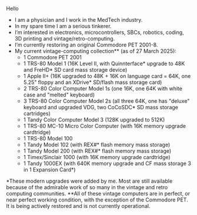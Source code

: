 Hello
- I am a physician and I work in the MedTech industry.
- In my spare time I am a serious tinkerer.
- I’m interested in electronics, microcontrollers, SBCs, robotics, coding, 3D printing and vintage/retro-computing.
- I’m currently restoring an original Commodore PET 2001-8.
- My current vintage-computing collection** (as of 27 March 2025):
    - 1 Commodore PET 2001
    - 1 TRS-80 Model 1 (16K Level II, with Quinnterface* upgrade to 48K and FreHD* SD card mass storage device)
    - 1 Apple II+ (16K upgraded to 48K + 16K on language card = 64K, one 5.25" floppy and an XDrive* SD/flash mass storage card)
    - 2 TRS-80 Color Computer Model 1s (one 16K, one 64K with white case and "melted" keyboard)
    - 3 TRS-80 Color Computer Model 2s (all three 64K, one has "deluxe" keyboard and upgraded VDG, two CoCoSDC* SD mass storage cartridges)
    - 1 Tandy Color Computer Model 3 (128K upgraded to 512K)
    - 1 TRS-80 MC-10 Micro Color Computer (with 16K memory upgrade cardtridge)
    - 1 TRS-80 Model 100
    - 1 Tandy Model 102 (with REX#* flash memory mass storage)
    - 1 Tandy Model 200 (with REX#* flash memory mass storage)
    - 1 Timex/Sinclair 1000 (with 16K memory upgrade cardtridge)
    - 1 Tandy 1000EX (with 640K memory upgrade and CF mass storage 3 in 1 Expansion Card*)

 *These modern upgrades were added by me. Most are still available because of the admirable work of so many in the vintage and retro computing communities.
 **All of these vintage computers are in perfect, or near perfect working condition, with the exception of the Commodore PET. It is being actively restored and is not currently operational.
